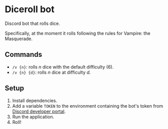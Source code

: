 # Diceroll bot

Discord bot that rolls dice.

Specifically, at the moment it rolls following the rules for Vampire: the Masquerade.

## Commands

* `/v {n}`: rolls *n* dice with the default difficulty (6).
* `/v {n} {d}`: rolls *n* dice at difficulty *d*.

## Setup

1) Install dependencies. 
2) Add a variable `TOKEN` to the environment containing the bot's token from [Discord developer portal](https://discord.com/developers).
3) Run the application.
4) Roll!